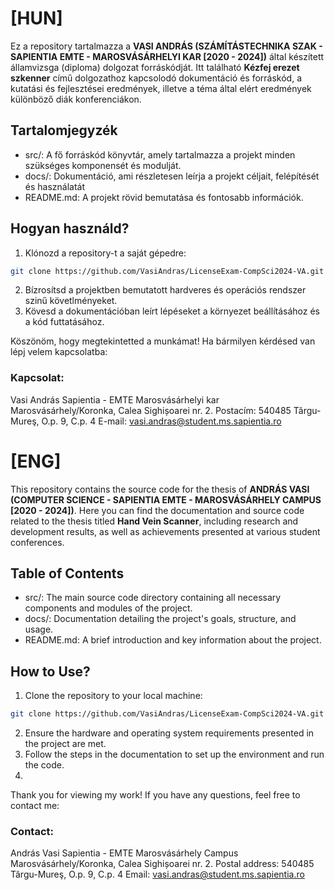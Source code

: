 # [HUN]

Ez a repository tartalmazza a <b>VASI ANDRÁS (SZÁMÍTÁSTECHNIKA SZAK - SAPIENTIA EMTE - MAROSVÁSÁRHELYI KAR [2020 - 2024])</b> által készített államvizsga (diploma) dolgozat forráskódját. Itt található <b>Kézfej erezet szkenner</b> című dolgozathoz kapcsolodó dokumentáció és forráskód, a kutatási és fejlesztései eredmények, illetve a téma által elért eredmények különböző diák konferenciákon.

## Tartalomjegyzék

- src/: A fő forráskód könyvtár, amely tartalmazza a projekt minden szükséges komponensét és modulját.
- docs/: Dokumentáció, ami részletesen leírja a projekt céljait, felépítését és használatát
- README.md: A projekt rövid bemutatása és fontosabb információk.

## Hogyan használd?
1. Klónozd a repository-t a saját gépedre:
```bash
git clone https://github.com/VasiAndras/LicenseExam-CompSci2024-VA.git
```
2. Bízrosítsd a projektben bemutatott hardveres és operációs rendszer szinű követlményeket.
3. Kövesd a dokumentációban leírt lépéseket a környezet beállításához és a kód futtatásához.

Köszönöm, hogy megtekintetted a munkámat! Ha bármilyen kérdésed van lépj velem kapcsolatba:

### Kapcsolat:
Vasi András
Sapientia - EMTE Marosvásárhelyi kar
Marosvásárhely/Koronka,  Calea Sighișoarei nr. 2.
Postacím: 540485 Târgu-Mureş, O.p. 9, C.p. 4
E-mail: vasi.andras@student.ms.sapientia.ro

# [ENG]

This repository contains the source code for the thesis of <b>ANDRÁS VASI (COMPUTER SCIENCE - SAPIENTIA EMTE - MAROSVÁSÁRHELY CAMPUS [2020 - 2024])</b>. Here you can find the documentation and source code related to the thesis titled <b>Hand Vein Scanner</b>, including research and development results, as well as achievements presented at various student conferences.

## Table of Contents
- src/: The main source code directory containing all necessary components and modules of the project.
- docs/: Documentation detailing the project's goals, structure, and usage.
- README.md: A brief introduction and key information about the project.

## How to Use?
1. Clone the repository to your local machine:
```bash
git clone https://github.com/VasiAndras/LicenseExam-CompSci2024-VA.git
```
2. Ensure the hardware and operating system requirements presented in the project are met.
3. Follow the steps in the documentation to set up the environment and run the code.
4. 
Thank you for viewing my work! If you have any questions, feel free to contact me:

### Contact:
András Vasi
Sapientia - EMTE Marosvásárhely Campus
Marosvásárhely/Koronka, Calea Sighișoarei nr. 2.
Postal address: 540485 Târgu-Mureş, O.p. 9, C.p. 4
Email: vasi.andras@student.ms.sapientia.ro


